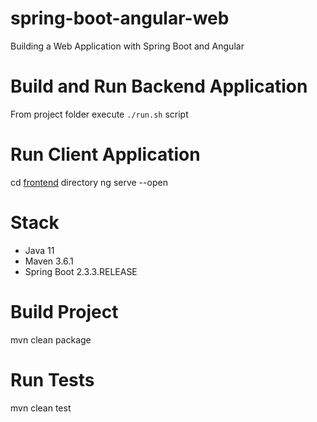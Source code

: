 # spring-boot-angular-web
Building a Web Application with Spring Boot and Angular

# Build and Run Backend Application
From project folder execute ```./run.sh``` script

# Run  Client Application
cd [frontend](https://github.com/hhovhann/spring-boot-angular-web/tree/master/src/main/frontend) directory
ng serve --open

# Stack
* Java 11
* Maven 3.6.1
* Spring Boot 2.3.3.RELEASE

# Build Project 
mvn clean package

# Run Tests
mvn clean test